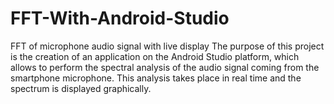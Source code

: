 # FFT-With-Android-Studio
FFT of microphone audio signal with live display
The purpose of this project is the creation of an application on the Android Studio platform, which allows to perform the spectral analysis of the audio signal coming from the smartphone microphone. This analysis takes place in real time and the spectrum is displayed graphically.


